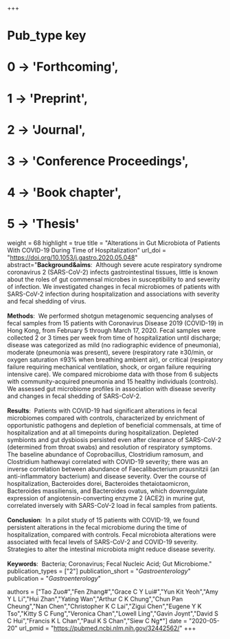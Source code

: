 +++
# Pub_type key
# 0 -> 'Forthcoming',
# 1 -> 'Preprint',
# 2 -> 'Journal',
# 3 -> 'Conference Proceedings',
# 4 -> 'Book chapter',
# 5 -> 'Thesis'

weight = 68
highlight = true
title = "Alterations in Gut Microbiota of Patients With COVID-19 During Time of Hospitalization"
url_doi = "https://doi.org/10.1053/j.gastro.2020.05.048"
abstract="**Background&aims**: &nbsp;Although severe acute respiratory syndrome coronavirus 2 (SARS-CoV-2) infects gastrointestinal tissues, little is known about the roles of gut commensal microbes in susceptibility to and severity of infection. We investigated changes in fecal microbiomes of patients with SARS-CoV-2 infection during hospitalization and associations with severity and fecal shedding of virus.<br><br>**Methods**: &nbsp;We performed shotgun metagenomic sequencing analyses of fecal samples from 15 patients with Coronavirus Disease 2019 (COVID-19) in Hong Kong, from February 5 through March 17, 2020. Fecal samples were collected 2 or 3 times per week from time of hospitalization until discharge; disease was categorized as mild (no radiographic evidence of pneumonia), moderate (pneumonia was present), severe (respiratory rate ≥30/min, or oxygen saturation ≤93% when breathing ambient air), or critical (respiratory failure requiring mechanical ventilation, shock, or organ failure requiring intensive care). We compared microbiome data with those from 6 subjects with community-acquired pneumonia and 15 healthy individuals (controls). We assessed gut microbiome profiles in association with disease severity and changes in fecal shedding of SARS-CoV-2.<br><br>**Results**: &nbsp;Patients with COVID-19 had significant alterations in fecal microbiomes compared with controls, characterized by enrichment of opportunistic pathogens and depletion of beneficial commensals, at time of hospitalization and at all timepoints during hospitalization. Depleted symbionts and gut dysbiosis persisted even after clearance of SARS-CoV-2 (determined from throat swabs) and resolution of respiratory symptoms. The baseline abundance of Coprobacillus, Clostridium ramosum, and Clostridium hathewayi correlated with COVID-19 severity; there was an inverse correlation between abundance of Faecalibacterium prausnitzii (an anti-inflammatory bacterium) and disease severity. Over the course of hospitalization, Bacteroides dorei, Bacteroides thetaiotaomicron, Bacteroides massiliensis, and Bacteroides ovatus, which downregulate expression of angiotensin-converting enzyme 2 (ACE2) in murine gut, correlated inversely with SARS-CoV-2 load in fecal samples from patients.<br><br>**Conclusion**: &nbsp;In a pilot study of 15 patients with COVID-19, we found persistent alterations in the fecal microbiome during the time of hospitalization, compared with controls. Fecal microbiota alterations were associated with fecal levels of SARS-CoV-2 and COVID-19 severity. Strategies to alter the intestinal microbiota might reduce disease severity.<br><br>**Keywords**: &nbsp;Bacteria; Coronavirus; Fecal Nucleic Acid; Gut Microbiome."
publication_types = ["2"]
publication_short = "*Gastroenterology*"
publication = "*Gastroenterology*"

authors = ["Tao Zuo#","Fen Zhang#","Grace C Y Lui#","Yun Kit Yeoh","Amy Y L Li","Hui Zhan","Yating Wan","Arthur C K Chung","Chun Pan Cheung","Nan Chen","Christopher K C Lai","Zigui Chen","Eugene Y K Tso","Kitty S C Fung","Veronica Chan","Lowell Ling","Gavin Joynt","David S C Hui","Francis K L Chan","Paul K S Chan","Siew C Ng*"]
date = "2020-05-20"
url_pmid = "https://pubmed.ncbi.nlm.nih.gov/32442562/"
+++
